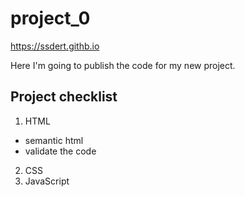 # project_0

https://ssdert.githb.io

Here I'm going to publish the code for my new project.

## Project checklist

1. HTML
 - semantic html
 - validate the code
2. CSS
3. JavaScript
